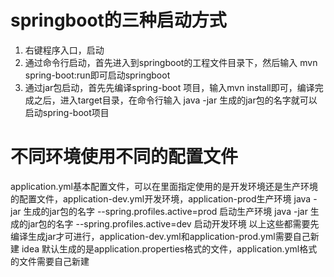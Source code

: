 # springboot的三种启动方式
1. 右键程序入口，启动
2. 通过命令行启动，首先进入到springboot的工程文件目录下，然后输入
mvn spring-boot:run即可启动springboot
3. 通过jar包启动，首先先编译spring-boot 项目，输入mvn install即可，编译完成之后，进入target目录，在命令行输入
java -jar 生成的jar包的名字就可以启动spring-boot项目
# 不同环境使用不同的配置文件
application.yml基本配置文件，可以在里面指定使用的是开发环境还是生产环境的配置文件，application-dev.yml开发环境，application-prod生产环境
java -jar 生成的jar包的名字 --spring.profiles.active=prod 启动生产环境
java -jar 生成的jar包的名字 --spring.profiles.active=dev 启动开发环境
以上这些都需要先编译生成jar才可进行，application-dev.yml和application-prod.yml需要自己新建
idea 默认生成的是application.properties格式的文件，application.yml格式的文件需要自己新建
